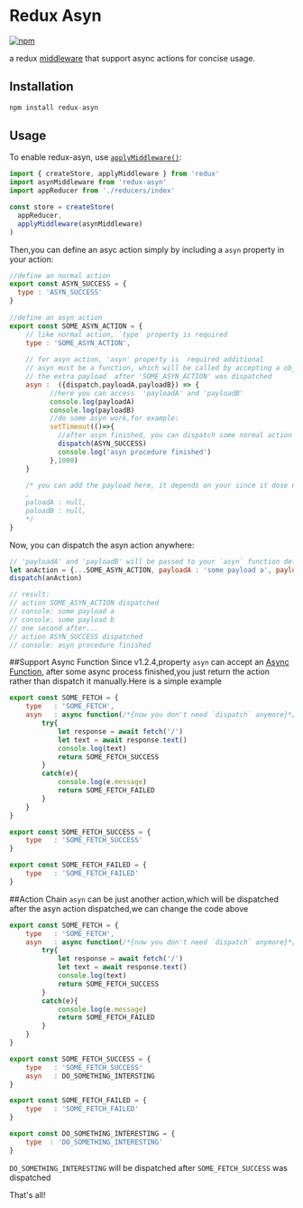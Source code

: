 # Redux Asyn

[![npm](https://img.shields.io/badge/npm-v1.2.6-blue.svg)](https://www.npmjs.com/package/redux-asyn)

a redux [middleware](http://redux.js.org/docs/advanced/Middleware.html) that support async actions for concise usage.

## Installation
```js
npm install redux-asyn 
```

## Usage

To enable redux-asyn, use [`applyMiddleware()`](http://redux.js.org/docs/api/applyMiddleware.html):
```js
import { createStore, applyMiddleware } from 'redux'
import asynMiddleware from 'redux-asyn'
import appReducer from './reducers/index'

const store = createStore(
  appReducer,
  applyMiddleware(asynMiddleware)
)
```

Then,you can define an asyc action simply by including a `asyn` property in your action:  
```js
//define an normal action 
export const ASYN_SUCCESS = {
  type : 'ASYN_SUCCESS'
}
 
//define an asyn action
export const SOME_ASYN_ACTION = {
    // like normal action, `type` property is required
    type : 'SOME_ASYN_ACTION',
    
    // for asyn action, 'asyn' property is  required additional
    // asyn must be a function, which will be called by accepting a object that include `dispatch` and 
    // the extra payload  after 'SOME_ASYN_ACTION' was dispatched
    asyn :  ({dispatch,payloadA,payloadB}) => {
          //here you can access  'payloadA' and 'payloadB' 
          console.log(payloadA)
          console.log(payloadB)
          //do some asyn work,for example:
          setTimeout(()=>{
            //after asyn finished, you can dispatch some normal action like 'ASYN_SUCESS'
            dispatch(ASYN_SUCCESS)
            console.log('asyn procedure finished')
          },1000)
    }
    
    /* you can add the payload here, it depends on your since it dose not do any influence
    ,
    paloadA : null,
    paloadB : null,
    */
}
```

Now, you can dispatch the asyn action anywhere:
```js
// 'payloadA' and 'payloadB' will be passed to your `asyn` function defined in your 'SOME_ASYN_ACTION'
let anAction = {...SOME_ASYN_ACTION, payloadA : 'some payload a', payloadB : 'some payload b'} 
dispatch(anAction)

// result:
// action SOME_ASYN_ACTION dispatched 
// console: some payload a
// console: some payload b
// one second after... 
// action ASYN_SUCCESS dispatched
// console: asyn procedure finished
```
##Support Async Function 
Since v1.2.4,property `asyn` can accept an [Async Function](https://tc39.github.io/ecmascript-asyncawait/), after some async process finished,you just return the action rather than dispatch it manually.Here is a simple example 
```js
export const SOME_FETCH = {
    type   : 'SOME_FETCH',
    asyn   : async function(/*{now you don't need `dispatch` anymore}*/){
        try{
            let response = await fetch('/')
            let text = await response.text()
            console.log(text)
            return SOME_FETCH_SUCCESS
        }
        catch(e){
            console.log(e.message)
            return SOME_FETCH_FAILED
        }
    }
}

export const SOME_FETCH_SUCCESS = {
    type   : 'SOME_FETCH_SUCCESS'
}

export const SOME_FETCH_FAILED = {
    type   : 'SOME_FETCH_FAILED'
}
```
##Action Chain
`asyn` can be just another action,which will be dispatched after the asyn action dispatched,we can change the code above
```js
export const SOME_FETCH = {
    type   : 'SOME_FETCH',
    asyn   : async function(/*{now you don't need `dispatch` anymore}*/){
        try{
            let response = await fetch('/')
            let text = await response.text()
            console.log(text)
            return SOME_FETCH_SUCCESS
        }
        catch(e){
            console.log(e.message)
            return SOME_FETCH_FAILED
        }
    }
}

export const SOME_FETCH_SUCCESS = {
    type   : 'SOME_FETCH_SUCCESS'
    asyn   : DO_SOMETHING_INTERSTING
}

export const SOME_FETCH_FAILED = {
    type   : 'SOME_FETCH_FAILED'
}

export const DO_SOMETHING_INTERESTING = {
    type  : 'DO_SOMETHING_INTERESTING'
}
```
`DO_SOMETHING_INTERESTING` will be dispatched after `SOME_FETCH_SUCCESS` was dispatched

That's all! 

